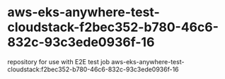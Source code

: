 # aws-eks-anywhere-test-cloudstack-f2bec352-b780-46c6-832c-93c3ede0936f-16
repository for use with E2E test job aws-eks-anywhere-test-cloudstack:f2bec352-b780-46c6-832c-93c3ede0936f-16
